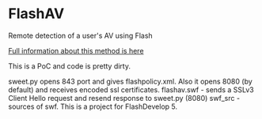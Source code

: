 # FlashAV
Remote detection of a user's AV using Flash

[Full information about this method is here](http://agrrrdog.blogspot.ru/2016/06/remote-detection-of-users-av-via-flash.html)

This is a PoC and code is pretty dirty.

sweet.py opens 843 port and gives flashpolicy.xml. Also it opens 8080 (by default) and receives encoded ssl certificates.
flashav.swf - sends a SSLv3 Client Hello request and resend response to sweet.py (8080)
swf_src - sources of swf. This is a project for FlashDevelop 5.
